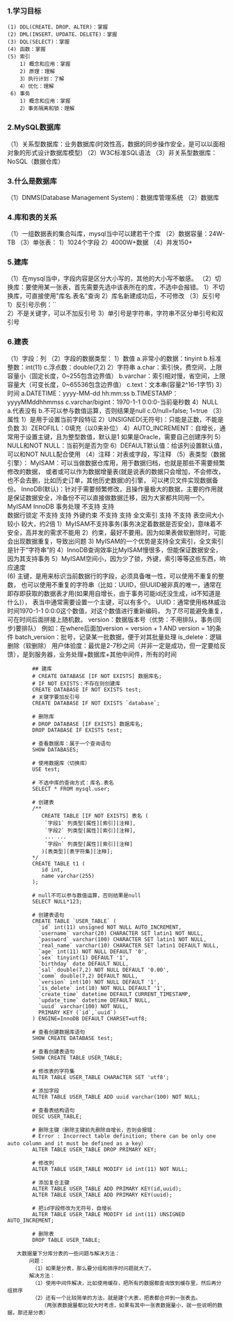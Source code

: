 ### 1.学习目标
    (1) DDL(CREATE、DROP、ALTER)：掌握
    (2) DML(INSERT、UPDATE、DELETE)：掌握
    (3) DQL(SELECT)：掌握
    (4) 函数：掌握
    (5) 索引
        1) 概念和应用：掌握
        2) 原理：理解
        3）执行计划：了解
        4）优化：理解
     6) 事务
        1) 概念和应用：掌握
        2）事务隔离和锁：理解
### 2.MySQL数据库
   （1）关系型数据库：业务数据库(时效性高，数据的同步操作安全，是可以以面相对象的形式设计数据库模型)
   （2）W3C标准SQL语法
   （3）非关系型数据库：NoSQL（数据仓库）         
### 3.什么是数据库
   （1）DNMS(Database Management System)：数据库管理系统
   （2）数据库  
### 4.库和表的关系
   （1）一组数据表的集合叫库，mysql当中可以建若干个库 
   （2）数据容量：24W-TB
   （3）单张表：
        1）1024个字段
        2）4000W+数据
   （4）并发150+
### 5.建库
   （1）在mysql当中，字段内容是区分大小写的，其他的大小写不敏感。
   （2）切换库：要使用某一张表，首先需要先选中该表所在的库，不选中会报错。
        1）不切换库，可直接使用"库名.表名"查询
        2）库名新建成功后，不可修改
   （3）反引号
        1）反引号示例：``  
        2）不是关键字，可以不加反引号
        3）单引号是字符串，字符串不区分单引号和双引号 
### 6.建表
   （1）字段：列
   （2）字段的数据类型：
        1）数值
            a.非常小的数据：tinyint
            b.标准整数：int(11)
            c.浮点数：double(7,2)
        2）字符串
            a.char：索引快，费空间，上限容量小（固定长度，0~255包含边界值）
            b.varchar：索引相对慢，省空间，上限容量大（可变长度，0~65536包含边界值）
            c.text：文本串(容量2^16-1字节) 
        3）时间
            a.DATETIME：yyyy-MM-dd hh:mm:ss
            b.TIMESTAMP：yyyyMMddhhmmss
            c.varchar/bigint：1970-1-1 0:0:0-当前毫秒数
        4）NULL  
            a.代表没有
            b.不可以参与数值运算，否则结果是null
            c.0/null=false; 1=true 
    （3）属性
        1）是用于设置当前字段特征 
        2）UNSIGNED(无符号)：只能是正数，不能是负数 
        3）ZEROFILL：0填充（以0来补位）
        4）AUTO_INCREMENT：自增长，通常用于设置主键，且为整型数值，默认是1
            如果是Oracle，需要自己创建序列
        5）NULL和NOT NULL：当前列是否为空
        6）DEFAULT默认值：给该列设置默认值，可以和NOT NULL配合使用 
    （4）注释：对表或字段，写注释
    （5）表类型（数据引擎）：
        MyISAM：可以当做数据仓库用，用于数据归档，也就是那些不需要频繁修改的数据，
                或者或可以作为数据增量表(就是说表的数据只会增加，不会修改，也不会去删，比如历史订单，其他历史数据)的引擎，
                可以拷贝文件实现数据备份。
        InnoDB(默认)：针对于需要频繁修改，且操作量极大的数据，主要的作用就是保证数据安全，冷备份不可以直接做数据迁移，因为大家都共同用一个。
                    MyISAM          InnoDB
       事务处理      不支持            支持             
       数据行锁定    不支持            支持
       外键约束      不支持            支持
       全文索引      支持             不支持
       表空间大小    较小              较大，约2倍
            1）MyISAM不支持事务(事务决定着数据是否安全)，意味着不安全，高并发的需求不能用
            2）约束，最好不要用。因为如果表做软删除时，可能会出现数据重复，导致出问题
            3) MyISAM的一个优势是支持全文索引，全文索引是针于“字符串”的 
            4）InnoDB查询效率比MyISAM慢很多，但能保证数据安全，因为其支持事务 
            5）MyISAM空间小，因为少了锁，外键，索引等等这些东西，响应速度  
      (6) 主键，是用来标识当前数据行的字段，必须具备唯一性，可以使用不重复的整数，
            也可以使用不重复的字符串（比如：UUID，但UUID被非真的唯一，通常在即存即获取的数据表才用(如果用自增长，由于事务可能id还没生成，id不知道是什么)），
            表当中通常需要设置一个主键，可以有多个。 UUID：通常使用格林威治时间1970-1-1 0:0:0这个数值，对这个数值进行重新编码，
            为了尽可能避免重复，可在时间后面拼接上随机数。
            version：数据版本号（优势：不用排队，事务(同步)要排队）
                例如：在where后面加version = version + 1 AND version = 1的条件
            batch_version：批号，记录某一批数据，便于对其批量处理
            is_delete：逻辑删除（软删除）
            用户体验度：最优是2-7秒之间（并非一定是成功，但一定要给反馈），是到服务器，业务处理+数据库+其他中间件，所有的时间
            
            ## 建库
            # CREATE DATABASE [IF NOT EXISTS] 数据库名;
            # IF NOT EXISTS：不存在则创建库
            CREATE DATABASE IF NOT EXISTS test;
            # 关键字要加反引号
            CREATE DATABASE IF NOT EXISTS `database`;
            
            # 删除库
            # DROP DATABASE [IF EXISTS] 数据库名;
            DROP DATABASE IF EXISTS test;
            
            # 查看数据库：属于一个查询语句
            SHOW DATABASES;
            
            # 使用数据库（切换库）
            USE test;
            
            # 不选中库的查询方式：库名.表名
            SELECT * FROM mysql.user;
            
            # 创建表
            /**
               CREATE TABLE [IF NOT EXISTS] 表名 (
            	`字段1` 列类型[属性][索引][注释],
            	`字段2` 列类型[属性][索引][注释],
            	... ...
            	`字段n` 列类型[属性][索引][注释]
               )[表类型][表字符集][注释];
            */
            CREATE TABLE t1 (
               id int,
               name varchar(255)
            );
            
            # null不可以参与数值运算，否则结果是null
            SELECT NULL*123;
            
            # 创建表语句
            CREATE TABLE `USER_TABLE` (
              `id` int(11) unsigned NOT NULL AUTO_INCREMENT,
              `username` varchar(20) CHARACTER SET latin1 NOT NULL,
              `password` varchar(100) CHARACTER SET latin1 NOT NULL,
              `real_name` varchar(10) CHARACTER SET latin1 DEFAULT NULL,
              `age` int(11) NOT NULL DEFAULT '0',
              `sex` tinyint(1) DEFAULT '1',
              `birthday` date DEFAULT NULL,
              `sal` double(7,2) NOT NULL DEFAULT '0.00',
              `comm` double(7,2) DEFAULT NULL,
              `version` int(10) NOT NULL DEFAULT '1',
              `is_delete` int(10) NOT NULL DEFAULT '1',
              `create_time` datetime DEFAULT CURRENT_TIMESTAMP,
              `update_time` datetime DEFAULT NULL,
              `uuid` varchar(100) NOT NULL,
              PRIMARY KEY (`id`,`uuid`)
            ) ENGINE=InnoDB DEFAULT CHARSET=utf8;
            
            # 查看创建数据库语句
            SHOW CREATE DATABASE test;
            
            # 查看创建表语句
            SHOW CREATE TABLE USER_TABLE;
            
            # 修改表的字符集
            ALTER TABLE USER_TABLE CHARACTER SET 'utf8';
            
            # 添加字段
            ALTER TABLE USER_TABLE ADD uuid varchar(100) NOT NULL;
           
            # 查看表结构语句
            DESC USER_TABLE;
            
            # 删除主键（删除主键前先删除自增长，否则会报错：
            # Error : Incorrect table definition; there can be only one auto column and it must be defined as a key）
            ALTER TABLE USER_TABLE DROP PRIMARY KEY;
            
            # 修改列
            ALTER TABLE USER_TABLE MODIFY id int(11) NOT NULL;
            
            # 添加复合主键
            ALTER TABLE USER_TABLE ADD PRIMARY KEY(id,uuid);
            ALTER TABLE USER_TABLE ADD PRIMARY KEY(uuid);
            
            # 把id字段修改为无符号，自增长
            ALTER TABLE USER_TABLE MODIFY id int(11) UNSIGNED AUTO_INCREMENT;
            
            # 删除表
            DROP TABLE USER_TABLE;
       
       大数据量下分库分表的一些问题与解决方法：
           问题：
            （1）如果是分表，那么要分组和排序时问题就大了。 
           解决方法：
            （1）使用中间件解决，比如使用缓存，把所有的数据都查询放到缓存里，然后再分组排序
            （2）还有一个比较简单的方法，就是建个大表，把表都合并到一张表去。
               （两张表数据量都比较大时考虑，如果有其中一张表数据量小，就一些说明的数据，那还是分表）

            
               